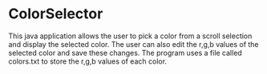 # ColorSelector
This java application allows the user to pick a color from a scroll selection and display the selected color. The user can also edit the r,g,b values of the selected color and save these changes. The program uses a file called colors.txt to store the r,g,b values of each color. 

